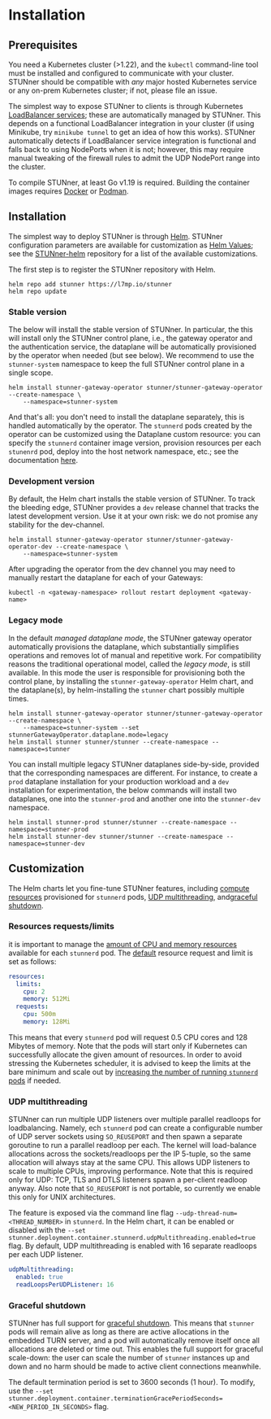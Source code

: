 # Installation

## Prerequisites

You need a Kubernetes cluster (>1.22), and the `kubectl` command-line tool must be installed and configured to communicate with your cluster. STUNner should be compatible with *any* major hosted Kubernetes service or any on-prem Kubernetes cluster; if not, please file an issue.

The simplest way to expose STUNner to clients is through Kubernetes [LoadBalancer services](https://kubernetes.io/docs/tasks/access-application-cluster/create-external-load-balancer); these are automatically managed by STUNner. This depends on a functional LoadBalancer integration in your cluster (if using Minikube, try `minikube tunnel` to get an idea of how this works). STUNner automatically detects if LoadBalancer service integration is functional and falls back to using NodePorts when it is not; however, this may require manual tweaking of the firewall rules to admit the UDP NodePort range into the cluster.

To compile STUNner, at least Go v1.19 is required. Building the container images requires [Docker](https://docker.io) or [Podman](https://podman.io).

## Installation

The simplest way to deploy STUNner is through [Helm](https://helm.sh). STUNner configuration parameters are available for customization as [Helm Values](https://helm.sh/docs/chart_template_guide/values_files); see the [STUNner-helm](https://github.com/l7mp/stunner-helm) repository for a list of the available customizations.

The first step is to register the STUNner repository with Helm.

```console
helm repo add stunner https://l7mp.io/stunner
helm repo update
```

### Stable version

The below will install the stable version of STUNner. In particular, the this will install only the STUNner control plane, i.e., the gateway operator and the authentication service, the dataplane will be automatically provisioned by the operator when needed (but see below). We recommend to use the `stunner-system` namespace to keep the full STUNner control plane in a single scope.

```console
helm install stunner-gateway-operator stunner/stunner-gateway-operator --create-namespace \
    --namespace=stunner-system
```

And that's all: you don't need to install the dataplane separately, this is handled automatically by the operator.  The `stunnerd` pods created by the operator can be customized using the Dataplane custom resource: you can specify the `stunnerd` container image version, provision resources per each `stunenrd` pod, deploy into the host network namespace, etc.; see the documentation [here](https://pkg.go.dev/github.com/l7mp/stunner-gateway-operator/api/v1alpha1#DataplaneSpec).

### Development version

By default, the Helm chart installs the stable version of STUNner. To track the bleeding edge, STUNner provides a `dev` release channel that tracks the latest development version. Use it at your own risk: we do not promise any stability for the dev-channel.

```console
helm install stunner-gateway-operator stunner/stunner-gateway-operator-dev --create-namespace \
    --namespace=stunner-system
```

After upgrading the operator from the dev channel you may need to manually restart the dataplane
for each of your Gateways:

```console
kubectl -n <gateway-namespace> rollout restart deployment <gateway-name>
```

### Legacy mode

In the default *managed dataplane mode*, the STUNner gateway operator automatically provisions the dataplane, which substantially simplifies operations and removes lot of manual and repetitive work. For compatibility reasons the traditional operational model, called the *legacy mode*, is still available. In this mode the user is responsible for provisioning both the control plane, by installing the `stunner-gateway-operator` Helm chart, and the dataplane(s), by helm-installing the `stunner` chart possibly multiple times.

```console
helm install stunner-gateway-operator stunner/stunner-gateway-operator --create-namespace \
    --namespace=stunner-system --set stunnerGatewayOperator.dataplane.mode=legacy
helm install stunner stunner/stunner --create-namespace --namespace=stunner
```

You can install multiple legacy STUNner dataplanes side-by-side, provided that the corresponding namespaces are different. For instance, to create a `prod` dataplane installation for your production workload and a `dev` installation for experimentation, the below commands will install two dataplanes, one into the `stunner-prod` and another one into the `stunner-dev` namespace.

```console
helm install stunner-prod stunner/stunner --create-namespace --namespace=stunner-prod
helm install stunner-dev stunner/stunner --create-namespace --namespace=stunner-dev
```

## Customization

The Helm charts let you fine-tune STUNner features, including [compute resources](#resources) provisioned for `stunnerd` pods, [UDP multithreading](#udp-multithreading), and[graceful shutdown](#graceful-shutdown).

### Resources requests/limits

it is important to manage the [amount of CPU and memory resources](https://kubernetes.io/docs/concepts/configuration/manage-resources-containers) available for each `stunnerd` pod.  The [default](https://github.com/l7mp/stunner-helm/blob/main/helm/stunner-gateway-operator/values.yaml) resource request and limit is set as follows: 

```yaml
resources:
  limits:
    cpu: 2
    memory: 512Mi
  requests:
    cpu: 500m
    memory: 128Mi
``` 

This means that every `stunnerd` pod will request 0.5 CPU cores and 128 Mibytes of memory. Note that the pods will start only if Kubernetes can successfully allocate the given amount of resources. In order to avoid stressing the Kubernetes scheduler, it is advised to keep the limits at the bare minimum and scale out by [increasing the number of running `stunnerd` pods](SCALING.md) if needed.

### UDP multithreading

STUNner can run multiple UDP listeners over multiple parallel readloops for loadbalancing. Namely, ech `stunnerd` pod can create a configurable number of UDP server sockets using `SO_REUSEPORT` and then spawn a separate goroutine to run a parallel readloop per each. The kernel will load-balance allocations across the sockets/readloops per the IP 5-tuple, so the same allocation will always stay at the same CPU. This allows UDP listeners to scale to multiple CPUs, improving performance. Note that this is required only for UDP: TCP, TLS and DTLS listeners spawn a per-client readloop anyway. Also note that `SO_REUSEPORT` is not portable, so currently we enable this only for UNIX architectures.

The feature is exposed via the command line flag `--udp-thread-num=<THREAD_NUMBER>` in `stunnerd`. In the Helm chart, it can be enabled or disabled with the `--set stunner.deployment.container.stunnerd.udpMultithreading.enabled=true` flag. By default, UDP multithreading is enabled with 16 separate readloops per each UDP listener.

```yaml
udpMultithreading:
  enabled: true
  readLoopsPerUDPListener: 16
```

### Graceful shutdown

STUNner has full support for [graceful shutdown](SCALING.md). This means that `stunner` pods will remain alive as long as there are active allocations in the embedded TURN server, and a pod will automatically remove itself once all allocations are deleted or time out. This enables the full support for graceful scale-down: the user can scale the number of `stunner` instances up and down and no harm should be made to active client connections meanwhile. 

The default termination period is set to 3600 seconds (1 hour). To modify, use the `--set stunner.deployment.container.terminationGracePeriodSeconds=<NEW_PERIOD_IN_SECONDS>` flag.

